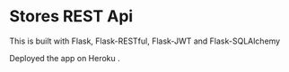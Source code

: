 # Stores REST Api

This is built with Flask, Flask-RESTful, Flask-JWT and Flask-SQLAlchemy

Deployed the app on Heroku .
